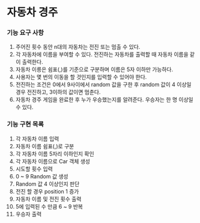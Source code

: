 # 자동차 경주

### 기능 요구 사항
1. 주어진 횟수 동안 n대의 자동차는 전진 또는 멈출 수 있다.
2. 각 자동차에 이름을 부여할 수 있다. 전진하는 자동차를 출력할 때 자동차 이름을 같이 출력한다.
3. 자동차 이릉은 쉼표(,)를 기준으로 구분하며 이름은 5자 이하만 가능하다.
4. 사용자는 몇 번의 이동을 할 것인지를 입력할 수 있어야 한다.
5. 전진하는 조건은 0에서 9사이에서 random 값을 구한 후 random 값이 4 이상일 경우 전진하고, 3이하의 값이면 멈춘다.
6. 자동차 경주 게임을 완료한 후 누가 우승했는지를 알려준다. 우승자는 한 명 이상일 수 있다.

### 기능 구현 목록
1. 각 자동차 이름 입력
2. 자동차 이름 쉼표(,)로 구분
3. 각 자동차 이름 5자리 이하인지 확인
4. 각 자동차 이름으로 Car 객체 생성
5. 시도할 횟수 입력
6. 0 ~ 9 Random 값 생성
7. Random 값 4 이상인지 판단
8. 전진 할 경우 position 1 증가
9. 자동차 이름 및 전진 횟수 출력
10. 5에 입력된 수 만큼 6 ~ 9 반복
11. 우승자 출력
